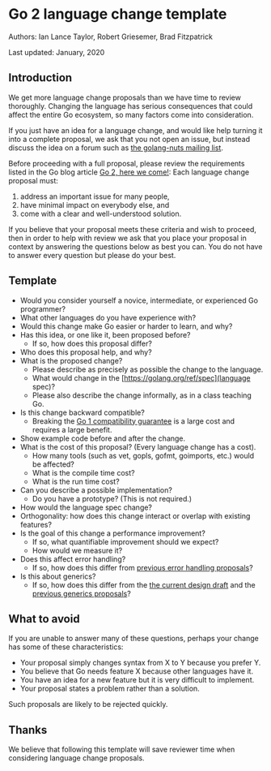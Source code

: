 # Go 2 language change template

Authors: Ian Lance Taylor, Robert Griesemer, Brad Fitzpatrick

Last updated: January, 2020

## Introduction

We get more language change proposals than we have time to review
thoroughly.
Changing the language has serious consequences that could affect the
entire Go ecosystem, so many factors come into consideration.

If you just have an idea for a language change, and would like help
turning it into a complete proposal, we ask that you not open an
issue, but instead discuss the idea on a forum such as [the
golang-nuts mailing
list](https://groups.google.com/forum/#!forum/golang-nuts).

Before proceeding with a full proposal, please review the requirements
listed in the Go blog article [Go 2, here we
come!](https://blog.golang.org/go2-here-we-come): Each language change
proposal must:

1. address an important issue for many people,
1. have minimal impact on everybody else, and
1. come with a clear and well-understood solution.

If you believe that your proposal meets these criteria and wish to
proceed, then in order to help with review we ask that you place your
proposal in context by answering the questions below as best you can.
You do not have to answer every question but please do your best.

## Template

- Would you consider yourself a novice, intermediate, or experienced Go programmer?
- What other languages do you have experience with?
- Would this change make Go easier or harder to learn, and why?
- Has this idea, or one like it, been proposed before?
  - If so, how does this proposal differ?
- Who does this proposal help, and why?
- What is the proposed change?
  - Please describe as precisely as possible the change to the language.
  - What would change in the [https://golang.org/ref/spec](language spec)?
  - Please also describe the change informally, as in a class teaching Go.
- Is this change backward compatible?
  - Breaking the [Go 1 compatibility guarantee](https://golang.org/doc/go1compat) is a large cost and requires a large benefit.
- Show example code before and after the change.
- What is the cost of this proposal? (Every language change has a cost).
  - How many tools (such as vet, gopls, gofmt, goimports, etc.) would be affected?
  - What is the compile time cost?
  - What is the run time cost?
- Can you describe a possible implementation?
  - Do you have a prototype? (This is not required.)
- How would the language spec change?
- Orthogonality: how does this change interact or overlap with existing features?
- Is the goal of this change a performance improvement?
  - If so, what quantifiable improvement should we expect?
  - How would we measure it?
- Does this affect error handling?
  - If so, how does this differ from [previous error handling proposals](https://github.com/golang/go/issues?utf8=%E2%9C%93&q=label%3Aerror-handling)?
- Is this about generics?
  - If so, how does this differ from the [the current design
    draft](https://go.googlesource.com/proposal/+/master/design/go2draft-contracts.md)
    and the [previous generics proposals](https://github.com/golang/go/issues?utf8=%E2%9C%93&q=label%3Agenerics)?

## What to avoid

If you are unable to answer many of these questions, perhaps your
change has some of these characteristics:

- Your proposal simply changes syntax from X to Y because you prefer Y.
- You believe that Go needs feature X because other languages have it.
- You have an idea for a new feature but it is very difficult to implement.
- Your proposal states a problem rather than a solution.

Such proposals are likely to be rejected quickly.

## Thanks

We believe that following this template will save reviewer time when
considering language change proposals.

